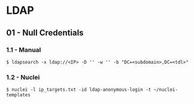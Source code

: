 # LDAP

## 01 - Null Credentials

### 1.1 - Manual

`$ ldapsearch -x ldap://<IP> -D '' -w '' -b "DC=<subdomain>,DC=<tdl>"`

### 1.2 - Nuclei

`$ nuclei -l ip_targets.txt -id ldap-anonymous-login -t ~/nuclei-templates`